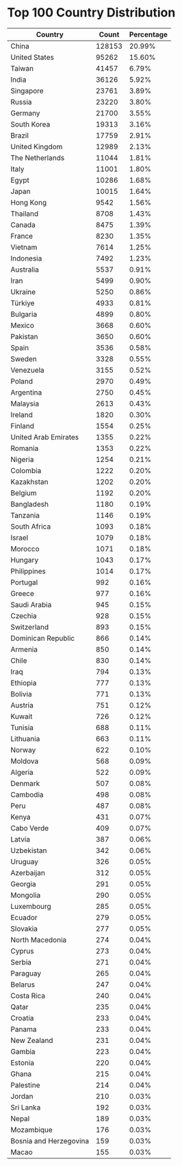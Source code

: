 # Top 100 Country Distribution
| Country | Count | Percentage |
|----|----|----|
| China | 128153 | 20.99% |
| United States | 95262 | 15.60% |
| Taiwan | 41457 | 6.79% |
| India | 36126 | 5.92% |
| Singapore | 23761 | 3.89% |
| Russia | 23220 | 3.80% |
| Germany | 21700 | 3.55% |
| South Korea | 19313 | 3.16% |
| Brazil | 17759 | 2.91% |
| United Kingdom | 12989 | 2.13% |
| The Netherlands | 11044 | 1.81% |
| Italy | 11001 | 1.80% |
| Egypt | 10286 | 1.68% |
| Japan | 10015 | 1.64% |
| Hong Kong | 9542 | 1.56% |
| Thailand | 8708 | 1.43% |
| Canada | 8475 | 1.39% |
| France | 8230 | 1.35% |
| Vietnam | 7614 | 1.25% |
| Indonesia | 7492 | 1.23% |
| Australia | 5537 | 0.91% |
| Iran | 5499 | 0.90% |
| Ukraine | 5250 | 0.86% |
| Türkiye | 4933 | 0.81% |
| Bulgaria | 4899 | 0.80% |
| Mexico | 3668 | 0.60% |
| Pakistan | 3650 | 0.60% |
| Spain | 3536 | 0.58% |
| Sweden | 3328 | 0.55% |
| Venezuela | 3155 | 0.52% |
| Poland | 2970 | 0.49% |
| Argentina | 2750 | 0.45% |
| Malaysia | 2613 | 0.43% |
| Ireland | 1820 | 0.30% |
| Finland | 1554 | 0.25% |
| United Arab Emirates | 1355 | 0.22% |
| Romania | 1353 | 0.22% |
| Nigeria | 1254 | 0.21% |
| Colombia | 1222 | 0.20% |
| Kazakhstan | 1202 | 0.20% |
| Belgium | 1192 | 0.20% |
| Bangladesh | 1180 | 0.19% |
| Tanzania | 1146 | 0.19% |
| South Africa | 1093 | 0.18% |
| Israel | 1079 | 0.18% |
| Morocco | 1071 | 0.18% |
| Hungary | 1043 | 0.17% |
| Philippines | 1014 | 0.17% |
| Portugal | 992 | 0.16% |
| Greece | 977 | 0.16% |
| Saudi Arabia | 945 | 0.15% |
| Czechia | 928 | 0.15% |
| Switzerland | 893 | 0.15% |
| Dominican Republic | 866 | 0.14% |
| Armenia | 850 | 0.14% |
| Chile | 830 | 0.14% |
| Iraq | 794 | 0.13% |
| Ethiopia | 777 | 0.13% |
| Bolivia | 771 | 0.13% |
| Austria | 751 | 0.12% |
| Kuwait | 726 | 0.12% |
| Tunisia | 688 | 0.11% |
| Lithuania | 663 | 0.11% |
| Norway | 622 | 0.10% |
| Moldova | 568 | 0.09% |
| Algeria | 522 | 0.09% |
| Denmark | 507 | 0.08% |
| Cambodia | 498 | 0.08% |
| Peru | 487 | 0.08% |
| Kenya | 431 | 0.07% |
| Cabo Verde | 409 | 0.07% |
| Latvia | 387 | 0.06% |
| Uzbekistan | 342 | 0.06% |
| Uruguay | 326 | 0.05% |
| Azerbaijan | 312 | 0.05% |
| Georgia | 291 | 0.05% |
| Mongolia | 290 | 0.05% |
| Luxembourg | 285 | 0.05% |
| Ecuador | 279 | 0.05% |
| Slovakia | 277 | 0.05% |
| North Macedonia | 274 | 0.04% |
| Cyprus | 273 | 0.04% |
| Serbia | 271 | 0.04% |
| Paraguay | 265 | 0.04% |
| Belarus | 247 | 0.04% |
| Costa Rica | 240 | 0.04% |
| Qatar | 235 | 0.04% |
| Croatia | 233 | 0.04% |
| Panama | 233 | 0.04% |
| New Zealand | 231 | 0.04% |
| Gambia | 223 | 0.04% |
| Estonia | 220 | 0.04% |
| Ghana | 215 | 0.04% |
| Palestine | 214 | 0.04% |
| Jordan | 210 | 0.03% |
| Sri Lanka | 192 | 0.03% |
| Nepal | 189 | 0.03% |
| Mozambique | 176 | 0.03% |
| Bosnia and Herzegovina | 159 | 0.03% |
| Macao | 155 | 0.03% |
